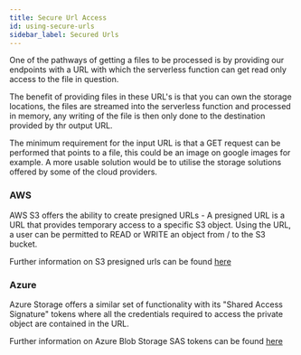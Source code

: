 ```yaml
---
title: Secure Url Access
id: using-secure-urls
sidebar_label: Secured Urls
---
```


One of the pathways of getting a files to be processed is by providing our endpoints with a URL with which the serverless function can get read only access to the file in question.


The benefit of providing files in these URL's is that you can own the storage locations, the files are streamed into the serverless function and processed in memory, any writing of the file is then only done to the destination provided by thr output URL.


The minimum requirement for the input URL is that a GET request can be performed that points to a file, this could be an image on google images for example. A more usable solution would be to utilise the storage solutions offered by some of the cloud providers.

### AWS

AWS S3 offers the ability to create presigned URLs - A presigned URL is a URL that provides temporary access to a specific S3 object. Using the URL, a user can be permitted to READ or WRITE an object from / to the S3 bucket. 

Further information on S3 presigned urls can be found [here](https://docs.aws.amazon.com/AmazonS3/latest/dev/ShareObjectPreSignedURL.html)


### Azure

Azure Storage offers a similar set of functionality with its "Shared Access Signature" tokens where all the credentials required to access the private object are contained in the URL.

Further information on Azure Blob Storage SAS tokens can be found [here](https://docs.microsoft.com/en-us/azure/storage/common/storage-sas-overview)